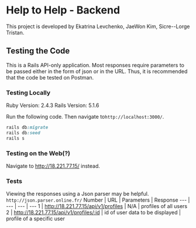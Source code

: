 # Help to Help - Backend

This project is developed by Ekatrina Levchenko, JaeWon Kim, Sicre--Lorge Tristan.

## Testing the Code
This is a Rails API-only application. Most responses require parameters to be passed either in the form of json or in the URL. Thus, it is recommended that the code be tested on Postman.

### Testing Locally
Ruby Version: 2.4.3
Rails Version: 5.1.6

Run the following code. Then navigate to```http://localhost:3000/```.
```ruby
rails db:migrate
rails db:seed
rails s
```

### Testing on the Web(?)
Navigate to http://18.221.77.15/ instead.

### Tests
Viewing the responses using a Json parser may be helpful. ```http://json.parser.online.fr/```
Number | URL | Parameters | Response
--- | --- | --- | ---
1 | http://18.221.77.15/api/v1/profiles | N/A | profiles of all users
2 | http://18.221.77.15/api/v1/profiles/:id | id of user data to be displayed | profile of a specific user
